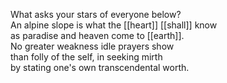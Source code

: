 What asks your stars of everyone below?  
An alpine slope is what the [[heart]] [[shall]] know  
as paradise and heaven come to [[earth]].  
No greater weakness idle prayers show  
than folly of the self, in seeking mirth  
by stating one's own transcendental worth.